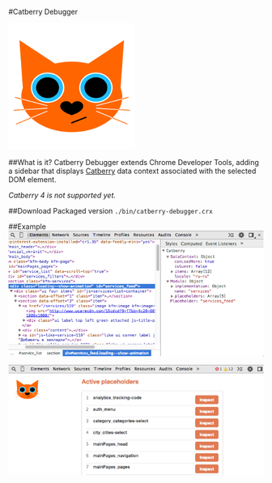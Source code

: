 #Catberry Debugger

![Catberry](https://raw.githubusercontent.com/catberry/catberry/master/docs/images/logo.png)

##What is it?
Catberry Debugger extends Chrome Developer Tools,
adding a sidebar that displays [Catberry](https://github.com/catberry/catberry/) data context associated with the selected DOM element.

*Catberry 4 is not supported yet.*

##Download
Packaged version `./bin/catberry-debugger.crx`

##Example
![Catberry Debugger Sidebar](https://raw.githubusercontent.com/catberry/catberry-debugger/master/example/screenshots/sidebar-pane.png)

![Catberry Debugger Panel](https://raw.githubusercontent.com/catberry/catberry-debugger/master/example/screenshots/panel.png)
